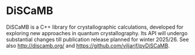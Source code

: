 # DiSCaMB
DiSCaMB is a C++ library for crystallographic calculations, developed for exploring new approaches in quantum crystallography.
Its API will undergo substantial changes till publication release planned for winter 2025/26.
See also
http://discamb.org/
and
https://github.com/viljarjf/pyDiSCaMB.
